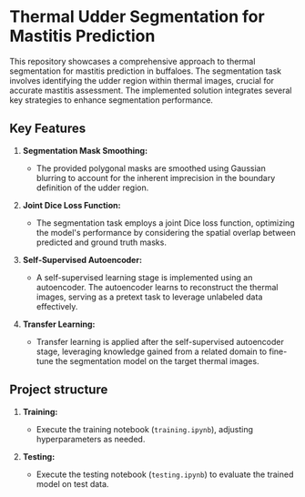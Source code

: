 # Thermal Udder Segmentation for Mastitis Prediction

This repository showcases a comprehensive approach to thermal segmentation for mastitis prediction in buffaloes. The segmentation task involves identifying the udder region within thermal images, crucial for accurate mastitis assessment. The implemented solution integrates several key strategies to enhance segmentation performance.

## Key Features

1. **Segmentation Mask Smoothing:**
   - The provided polygonal masks are smoothed using Gaussian blurring to account for the inherent imprecision in the boundary definition of the udder region.

2. **Joint Dice Loss Function:**
   - The segmentation task employs a joint Dice loss function, optimizing the model's performance by considering the spatial overlap between predicted and ground truth masks.

3. **Self-Supervised Autoencoder:**
   - A self-supervised learning stage is implemented using an autoencoder. The autoencoder learns to reconstruct the thermal images, serving as a pretext task to leverage unlabeled data effectively.

4. **Transfer Learning:**
   - Transfer learning is applied after the self-supervised autoencoder stage, leveraging knowledge gained from a related domain to fine-tune the segmentation model on the target thermal images.

## Project structure

1. **Training:**
   - Execute the training notebook (`training.ipynb`), adjusting hyperparameters as needed.

2. **Testing:**
   - Execute the testing notebook (`testing.ipynb`) to evaluate the trained model on test data.
